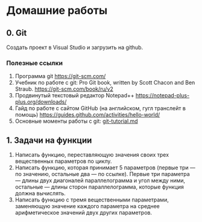 # Домашние работы
## 0. Git
Создать проект в Visual Studio и загрузить на github.
### Полезные ссылки
1. Программа git https://git-scm.com/
2. Учебник по работе с git: Pro Git book, written by Scott Chacon and Ben Straub. https://git-scm.com/book/ru/v2
3. Продвинутый текстовый редактор Notepad++ https://notepad-plus-plus.org/downloads/
4. Гайд по работе с сайтом GitHub (на английском, гугл транслейт в помощь) https://guides.github.com/activities/hello-world/
5. Основные моменты работы с git: [git-tutorial.md](../master/git-tutorial.md)
## 1. Задачи на функции
1. Написать функцию, переставляющую значения своих трех вещественных параметров по циклу.
2. Написать функцию, которая принимает 5 параметров (первые три — по значению, остальные два — по ссылке).
Первые три параметра — длины двух диагоналей параллелограмма и угол между ними, остальные — длины сторон
параллелограмма, которые функция должна вычислять.
3. Написать функцию с тремя вещественными параметрами, заменяющую значение каждого параметра на среднее
арифметическое значений двух других параметров.
